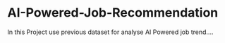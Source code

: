 # AI-Powered-Job-Recommendation
In this Project use previous dataset for analyse AI Powered job trend....

